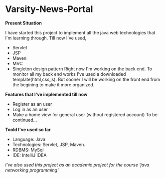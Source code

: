 # Varsity-News-Portal

**Present Situation**

I have started this project to implement all the java web technologies that I'm learning through. Till now I've used,
  - Servlet
  - JSP
  - Maven
  - MVC
  - Singleton design pattern
Right now I'm working on the back end. To monitor all my back end works I've used a downloaded template(html,css,js). But sooner I will be working on the front end from the begining to make it more organized.

**Features that I've implemented till now**

  - Register as an user
  - Log in as an user
  - Make a home view for general user (without registered account)
  To be continued...

**Toold I've used so far**

  - Language: Java
  - Technologies: Servlet, JSP, Maven.
  - RDBMS: MySql
  - IDE: IntelliJ IDEA

*I've also used this project as an academic project for the course 'java networking programming'*
